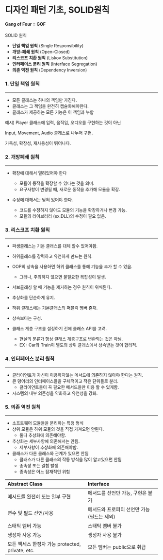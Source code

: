 # 디자인 패턴 기초, SOLID원칙

#### Gang of Four = GOF

SOLID 원칙
* **단일 책임 원칙** (Single Responsibility)
* **개방-폐쇄 원칙** (Open-Closed)
* **리스코프 치환 원칙** (Liskov Substitution)
* **인터페이스 분리 원칙** (Interface Segregation)
* **의존 역전 원칙** (Dependency Inversion)

### 1. 단일 책임 원칙
---
* 모든 클래스는 하나의 책임만 가진다. 
* 클래스는 그 책임을 완전히 캡슐화해야한다.
* 클래스가 제공하는 모든 기능은 이 책임과 부합

예시) Player 클래스에 입력, 움직임, 오디오를 구현하는 것이 아닌

Input, Movement, Audio 클래스로 나누어 구현.

가독성, 확장성, 재사용성이 뛰어나다.

### 2. 개방폐쇄 원칙
---
* 확장에 대해서 열려있어야 한다

  - 모듈이 동작을 확장할 수 있다는 것을 의미.
  - 요구사항이 변경될 때, 새로운 동작을 추가해 모듈을 확장.

* 수정에 대해서는 닫혀 있어야 한다.
  - 코드를 수정하지 않아도 모듈의 기능을 확장하거나 변경 가능.
  - 모듈의 라이브러리 (ex.DLL)의 수정이 필요 없음.

### 3. 리스코프 치환 원칙
---
* 파생클래스는 기본 클래스를 대체 할수 있어야함.
* 하위클래스를 강력하고 유연하게 만드는 원칙.
* OOP의 상속을 사용하면 하위 클래스를 통해 기능을 추가 할 수 있음.
  - 그러나, 주의하지 않으면 불필요한 복잡성이 발생.

* 서브클래싱 할 때 기능을 제거하는 경우 원칙이 위배된다.
* 추상화를 단순하게 유지.
* 하위 클래스에는 기본클래스의 퍼블릭 멤버 존재.
* 상속보다는 구성.
* 클래스 계층 구조를 설정하기 전에 클래스 API를 고려.
  - 현실의 분류가 항상 클래스 계층구조로 변환되는 것은 아님.
  - EX : Car와 Train이 별도의 상위 클래스에서 상속받는 것이 합리적.

### 4. 인터페이스 분리 원칙
---
* 클라이언트가 자신이 이용하지않는 메서드에 의존하지 않아야 한다는 원칙.
* 큰 덩어리의 인터페이스들을 구체적이고 작은 단위들로 분리.
  - 클라이언트들이 꼭 필요한 메서드들만 이용 할 수 있게함.
* 시스템의 내부 의존성을 약화하고 유연성을 강화.

### 5. 의존 역전 원칙
---
* 소프트웨어 모듈들을 분리하는 특정 형식
* 상위 모듈은 하위 모듈의 것을 직접 가져오면 안된다.
  - 둘다 추상화에 의존해야함.
* 추상화는 세부사항에 의존해서는 안됨.
  - 세부사항이 추상화에 의존해야함.
* 클래스가 다른 클래스와 관계가 있으면 안됨
  - 클래스가 다른 클래스의 작동 방식을 많이 알고있으면 안됨
  - 종속성 또는 결합 발생
  - 종속성은 어느 잠재적인 위험

  
|Abstract Class|Interface|
|:--|:--|
|메서드를 완전히 또는 일부 구현|메서드를 선언만 가능, 구현은 불가|
|변수 및 필드 선언/사용|메서드와 프로퍼티 선언만 가능 (필드는 제외)|
|스태틱 멤버 가능|스태틱 멤버 불가|
|생성자 사용 가능|생성자 사용 불가|
|모든 액세스 한정자 가능 protected, private, etc.| 모든 멤버는 public으로 취급|     